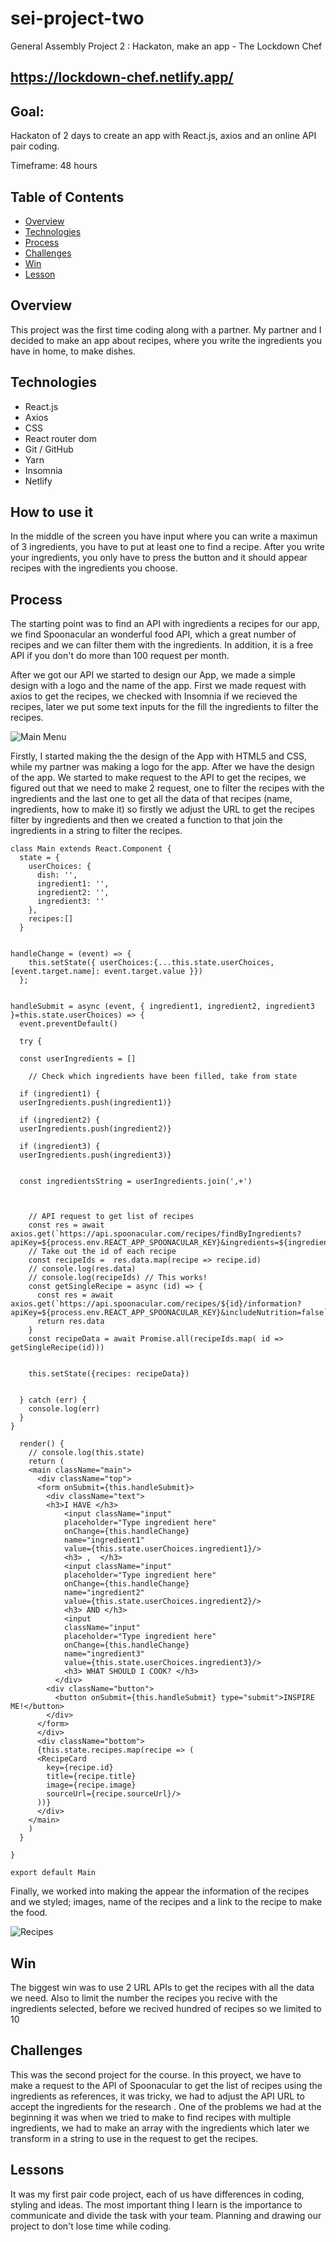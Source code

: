 # sei-project-two

General Assembly Project 2 : Hackaton, make an app - The Lockdown Chef

## https://lockdown-chef.netlify.app/

## Goal: 
Hackaton of 2 days to create an app with React.js, axios and an online API pair coding.

Timeframe: 48 hours

## Table of Contents

- [Overview](#overview)
- [Technologies](#technologies)
- [Process](#process)
- [Challenges](#challenges)
- [Win](#win)
- [Lesson](#lesson)

## Overview

This project was the first time coding along with a partner. My partner and I decided to make an app about recipes, where you write the ingredients you have in home, to make dishes. 

## Technologies

- React.js
- Axios
- CSS
- React router dom
- Git / GitHub
- Yarn
- Insomnia
- Netlify

## How to use it

In the middle of the screen you have input where you can write a maximun of 3 ingredients, you have to put at least one to find a recipe. After you write your ingredients, you only have to press the button and it should appear recipes with the ingredients you choose.

## Process

The starting point was to find an API with ingredients a recipes for our app, we find Spoonacular an wonderful food API, which a great number of recipes and we can filter them with the ingredients. In addition, it is a free API if you don't do more than 100 request per month.

After we got our API we started to design our App, we made a simple design with a logo and the name of the app. First we made request with axios to get the recipes, we checked with Insomnia if we recieved the recipes, later we put some text inputs for the fill the ingredients to filter the recipes.

![Main Menu](src/assets/main.png)

Firstly, I started making the the design of the App with HTML5 and CSS, while my partner was making a logo for the app. After we have the design of the app. We started to make request to the API to get the recipes, we figured out that we need to make 2 request, one to filter the recipes with the ingredients and the last one to get all the data of that recipes (name, ingredients, how to make it) so firstly we adjust the URL to get the recipes filter by ingredients and then we created a function to that join the ingredients in a string to filter the recipes.

```
class Main extends React.Component {
  state = { 
    userChoices: {
      dish: '',
      ingredient1: '',
      ingredient2: '',
      ingredient3: ''
    },
    recipes:[]
  }
  

handleChange = (event) => {
    this.setState({ userChoices:{...this.state.userChoices, [event.target.name]: event.target.value }})
  };


handleSubmit = async (event, { ingredient1, ingredient2, ingredient3 }=this.state.userChoices) => {
  event.preventDefault()

  try {

  const userIngredients = []

    // Check which ingredients have been filled, take from state

  if (ingredient1) {
  userIngredients.push(ingredient1)}

  if (ingredient2) {
  userIngredients.push(ingredient2)}

  if (ingredient3) {
  userIngredients.push(ingredient3)}


  const ingredientsString = userIngredients.join(',+')



    // API request to get list of recipes
    const res = await axios.get(`https://api.spoonacular.com/recipes/findByIngredients?apiKey=${process.env.REACT_APP_SPOONACULAR_KEY}&ingredients=${ingredientsString}&number=10`)
    // Take out the id of each recipe
    const recipeIds =  res.data.map(recipe => recipe.id)
    // console.log(res.data)
    // console.log(recipeIds) // This works!
    const getSingleRecipe = async (id) => {  
      const res = await  axios.get(`https://api.spoonacular.com/recipes/${id}/information?apiKey=${process.env.REACT_APP_SPOONACULAR_KEY}&includeNutrition=false`)
      return res.data
    }
    const recipeData = await Promise.all(recipeIds.map( id => getSingleRecipe(id)))


    this.setState({recipes: recipeData})
  
  
  } catch (err) {
    console.log(err)
  }
}

  render() {
    // console.log(this.state)
    return (
    <main className="main">
      <div className="top">
      <form onSubmit={this.handleSubmit}>
        <div className="text">
        <h3>I HAVE </h3>
            <input className="input"
            placeholder="Type ingredient here"
            onChange={this.handleChange}
            name="ingredient1"
            value={this.state.userChoices.ingredient1}/> 
            <h3> ,  </h3>
            <input className="input"
            placeholder="Type ingredient here"
            onChange={this.handleChange}
            name="ingredient2"
            value={this.state.userChoices.ingredient2}/>
            <h3> AND </h3>  
            <input 
            className="input"
            placeholder="Type ingredient here"
            onChange={this.handleChange}
            name="ingredient3"
            value={this.state.userChoices.ingredient3}/>
            <h3> WHAT SHOULD I COOK? </h3>
          </div>  
        <div className="button">
          <button onSubmit={this.handleSubmit} type="submit">INSPIRE ME!</button> 
        </div>
      </form>
      </div>
      <div className="bottom">
      {this.state.recipes.map(recipe => (
      <RecipeCard 
        key={recipe.id} 
        title={recipe.title} 
        image={recipe.image}
        sourceUrl={recipe.sourceUrl}/>
      ))}
      </div>
    </main>
    )
  }

}

export default Main
```

Finally, we worked into making the appear the information of the recipes and we styled; images, name of the recipes and a link to the recipe to make the food.

![Recipes](src/assets/recipes.png)

## Win

The biggest win was to use 2 URL APIs to get the recipes with all the data we need. Also to limit the number the recipes you recive with the ingredients selected, before we recived hundred of recipes so we limited to 10

## Challenges

This was the second project for the course. In this proyect, we have to make a request to the API of Spoonacular to get the list of recipes using the ingredients as references, it was tricky, we had to adjust the API URL to accept the ingredients for the research . One of the problems we had at the beginning it was when we tried to make to find recipes with multiple ingredients, we had to make an array with the ingredients which later we transform in a string to use in the request to get the recipes.

## Lessons

It was my first pair code project, each of us have differences in coding, styling and ideas. The most important thing I learn is the importance to communicate and divide the task with your team. Planning and drawing our project to don't lose time while coding.

